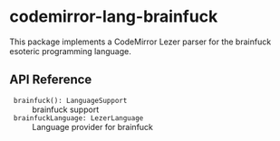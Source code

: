 # codemirror-lang-brainfuck

This package implements a CodeMirror Lezer parser for the brainfuck esoteric programming language.

## API Reference

<dl>
  <dt> <code> brainfuck(): LanguageSupport </code>
  <dd> brainfuck support

  <dt> <code> brainfuckLanguage: LezerLanguage </code>
  <dd> Language provider for brainfuck
</dl>
